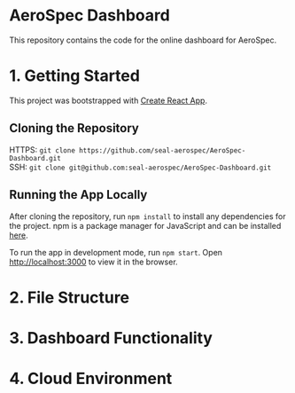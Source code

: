 # AeroSpec Dashboard

This repository contains the code for the online dashboard for AeroSpec. 

# 1. Getting Started

This project was bootstrapped with [Create React App](https://github.com/facebook/create-react-app).

## Cloning the Repository

HTTPS: `git clone https://github.com/seal-aerospec/AeroSpec-Dashboard.git`\
SSH: `git clone git@github.com:seal-aerospec/AeroSpec-Dashboard.git`

## Running the App Locally

After cloning the repository, run `npm install` to install any dependencies for the project. npm is a package manager for JavaScript and can be installed [here](https://www.npmjs.com/get-npm).

To run the app in development mode, run `npm start`. Open [http://localhost:3000](http://localhost:3000) to view it in the browser.

# 2. File Structure

# 3. Dashboard Functionality

# 4. Cloud Environment
